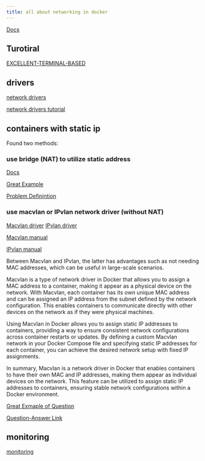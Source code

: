 ```yaml
---
title: all about networking in docker
---
```


[Docs](https://docs.docker.com/network/)

## Turotiral

[EXCELLENT-TERMINAL-BASED](https://labs.iximiuz.com/tutorials/container-networking-from-scratch)

## drivers

[network drivers](https://docs.docker.com/network/drivers/)

[network drivers tutorial](https://www.youtube.com/watch?v=fBRgw5dyBd4&ab_channel=AntonPutra)

## containers with static ip

Found two methods:

### use bridge (NAT) to utilize static address

[Docs](https://docs.docker.com/compose/compose-file/compose-file-v3/#ipv4_address-ipv6_address)

[Great Example](https://gist.github.com/natcl/3d881d00a56c8a961e6dab8ba51a5a37)

[Problem Definintion](https://forums.docker.com/t/static-ip-on-docker-containers/110412)

### use macvlan or IPvlan network driver (without NAT)

[Macvlan driver](https://docs.docker.com/network/drivers/macvlan/)
[IPvlan driver](https://docs.docker.com/network/drivers/ipvlan/)

[Macvlan manual](https://4sysops.com/archives/macvlan-network-driver-assign-mac-address-to-docker-containers/)

[IPvlan manual](https://4sysops.com/archives/configuring-ipvlan-networking-in-docker/)

Between Macvlan and IPvlan, the latter has advantages such as not needing MAC addresses, which can be useful in large-scale scenarios.

Macvlan is a type of network driver in Docker that allows you to assign a MAC address to a container, making it appear as a physical device on the network. With Macvlan, each container has its own unique MAC address and can be assigned an IP address from the subnet defined by the network configuration. This enables containers to communicate directly with other devices on the network as if they were physical machines.

Using Macvlan in Docker allows you to assign static IP addresses to containers, providing a way to ensure consistent network configurations across container restarts or updates. By defining a custom Macvlan network in your Docker Compose file and specifying static IP addresses for each container, you can achieve the desired network setup with fixed IP assignments.

In summary, Macvlan is a network driver in Docker that enables containers to have their own MAC and IP addresses, making them appear as individual devices on the network. This feature can be utilized to assign static IP addresses to containers, ensuring stable network configurations within a Docker environment.

[Great Exmaple of Question](https://stackoverflow.com/questions/76875581/docker-compose-use-ipvlan-with-static-address-for-a-dhcp-server)

[Question-Answer Link](https://forums.docker.com/t/how-do-i-attach-a-macvlan-network-and-assign-a-static-ip-address-in-compose-file/107419)

## monitoring

[monitoring](https://github.com/LeoVerto/docker-network-graph)
